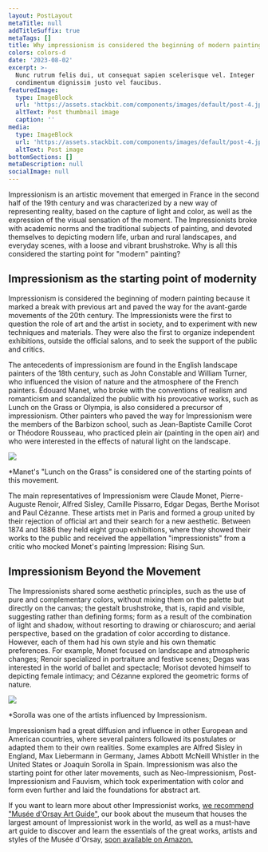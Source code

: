 ```yaml
---
layout: PostLayout
metaTitle: null
addTitleSuffix: true
metaTags: []
title: Why impressionism is considered the beginning of modern painting
colors: colors-d
date: '2023-08-02'
excerpt: >-
  Nunc rutrum felis dui, ut consequat sapien scelerisque vel. Integer
  condimentum dignissim justo vel faucibus.
featuredImage:
  type: ImageBlock
  url: 'https://assets.stackbit.com/components/images/default/post-4.jpeg'
  altText: Post thumbnail image
  caption: ''
media:
  type: ImageBlock
  url: 'https://assets.stackbit.com/components/images/default/post-4.jpeg'
  altText: Post image
bottomSections: []
metaDescription: null
socialImage: null
---
```

Impressionism is an artistic movement that emerged in France in the second half of the 19th century and was characterized by a new way of representing reality, based on the capture of light and color, as well as the expression of the visual sensation of the moment. The Impressionists broke with academic norms and the traditional subjects of painting, and devoted themselves to depicting modern life, urban and rural landscapes, and everyday scenes, with a loose and vibrant brushstroke. Why is all this considered the starting point for "modern" painting?

## Impressionism as the starting point of modernity

Impressionism is considered the beginning of modern painting because it marked a break with previous art and paved the way for the avant-garde movements of the 20th century. The Impressionists were the first to question the role of art and the artist in society, and to experiment with new techniques and materials. They were also the first to organize independent exhibitions, outside the official salons, and to seek the support of the public and critics.

The antecedents of impressionism are found in the English landscape painters of the 18th century, such as John Constable and William Turner, who influenced the vision of nature and the atmosphere of the French painters. Édouard Manet, who broke with the conventions of realism and romanticism and scandalized the public with his provocative works, such as Lunch on the Grass or Olympia, is also considered a precursor of impressionism. Other painters who paved the way for Impressionism were the members of the Barbizon school, such as Jean-Baptiste Camille Corot or Théodore Rousseau, who practiced plein air (painting in the open air) and who were interested in the effects of natural light on the landscape.

![](https://upload.wikimedia.org/wikipedia/commons/thumb/9/90/Edouard_Manet_-_Luncheon_on_the_Grass_-_Google_Art_Project.jpg/1280px-Edouard_Manet_-_Luncheon_on_the_Grass_-_Google_Art_Project.jpg)

*Manet's "Lunch on the Grass" is considered one of the starting points of this movement.

The main representatives of Impressionism were Claude Monet, Pierre-Auguste Renoir, Alfred Sisley, Camille Pissarro, Edgar Degas, Berthe Morisot and Paul Cézanne. These artists met in Paris and formed a group united by their rejection of official art and their search for a new aesthetic. Between 1874 and 1886 they held eight group exhibitions, where they showed their works to the public and received the appellation "impressionists" from a critic who mocked Monet's painting Impression: Rising Sun.

## Impressionism Beyond the Movement

The Impressionists shared some aesthetic principles, such as the use of pure and complementary colors, without mixing them on the palette but directly on the canvas; the gestalt brushstroke, that is, rapid and visible, suggesting rather than defining forms; form as a result of the combination of light and shadow, without resorting to drawing or chiaroscuro; and aerial perspective, based on the gradation of color according to distance. However, each of them had his own style and his own thematic preferences. For example, Monet focused on landscape and atmospheric changes; Renoir specialized in portraiture and festive scenes; Degas was interested in the world of ballet and spectacle; Morisot devoted himself to depicting female intimacy; and Cézanne explored the geometric forms of nature.

![](https://diarioacoruna.com/wp-content/uploads/2022/01/225404.jpg)

*Sorolla was one of the artists influenced by Impressionism.

Impressionism had a great diffusion and influence in other European and American countries, where several painters followed its postulates or adapted them to their own realities. Some examples are Alfred Sisley in England, Max Liebermann in Germany, James Abbott McNeill Whistler in the United States or Joaquín Sorolla in Spain. Impressionism was also the starting point for other later movements, such as Neo-Impressionism, Post-Impressionism and Fauvism, which took experimentation with color and form even further and laid the foundations for abstract art.

If you want to learn more about other Impressionist works, [we recommend "Musée d'Orsay Art Guide"](https://www.amazon.es/dp/8418943483/), our book about the museum that houses the largest amount of Impressionist work in the world, as well as a must-have art guide to discover and learn the essentials of the great works, artists and styles of the Musée d'Orsay, [soon available on Amazon.](https://www.amazon.es/Museo-Orsay-Gu%C3%ADa-arte-esenciales/dp/8418943483/)

